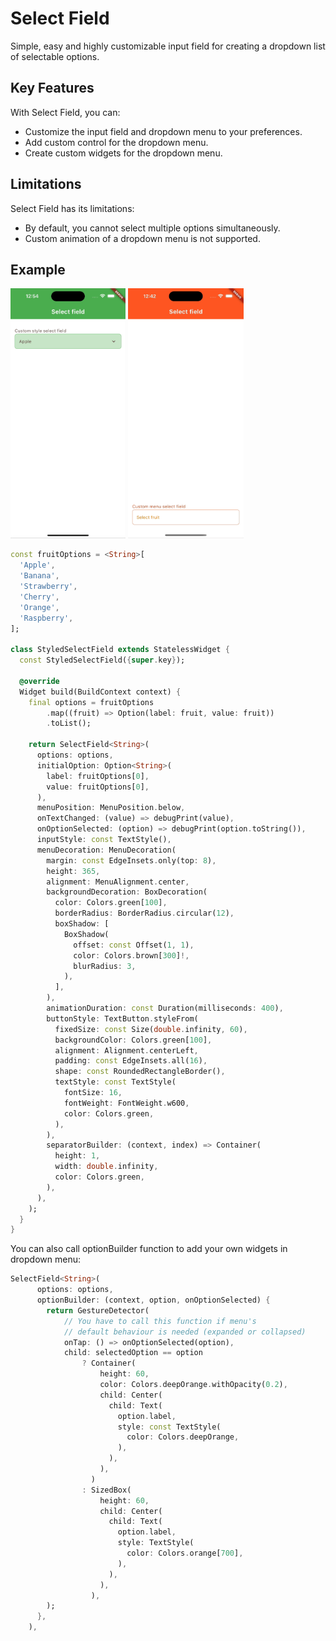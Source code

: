 # Select Field

Simple, easy and highly customizable input field for creating a dropdown list of selectable options.

## Key Features

With Select Field, you can:

- Customize the input field and dropdown menu to your preferences.
- Add custom control for the dropdown menu.
- Create custom widgets for the dropdown menu.

## Limitations

Select Field has its limitations:

- By default, you cannot select multiple options simultaneously.
- Custom animation of a dropdown menu is not supported.

## Example

<p><img src="https://github.com/Boykista/select_field/raw/main/doc/menu_below.gif" alt="An animated image of the select field (menu below)" height="400"/>
<img src="https://github.com/Boykista/select_field/raw/main/doc/menu_above.gif" alt="An animated image of the select field (menu above)" height="400"/>
<p>

```dart
const fruitOptions = <String>[
  'Apple',
  'Banana',
  'Strawberry',
  'Cherry',
  'Orange',
  'Raspberry',
];

class StyledSelectField extends StatelessWidget {
  const StyledSelectField({super.key});

  @override
  Widget build(BuildContext context) {
    final options = fruitOptions
        .map((fruit) => Option(label: fruit, value: fruit))
        .toList();

    return SelectField<String>(
      options: options,
      initialOption: Option<String>(
        label: fruitOptions[0],
        value: fruitOptions[0],
      ),
      menuPosition: MenuPosition.below,
      onTextChanged: (value) => debugPrint(value),
      onOptionSelected: (option) => debugPrint(option.toString()),
      inputStyle: const TextStyle(),
      menuDecoration: MenuDecoration(
        margin: const EdgeInsets.only(top: 8),
        height: 365,
        alignment: MenuAlignment.center,
        backgroundDecoration: BoxDecoration(
          color: Colors.green[100],
          borderRadius: BorderRadius.circular(12),
          boxShadow: [
            BoxShadow(
              offset: const Offset(1, 1),
              color: Colors.brown[300]!,
              blurRadius: 3,
            ),
          ],
        ),
        animationDuration: const Duration(milliseconds: 400),
        buttonStyle: TextButton.styleFrom(
          fixedSize: const Size(double.infinity, 60),
          backgroundColor: Colors.green[100],
          alignment: Alignment.centerLeft,
          padding: const EdgeInsets.all(16),
          shape: const RoundedRectangleBorder(),
          textStyle: const TextStyle(
            fontSize: 16,
            fontWeight: FontWeight.w600,
            color: Colors.green,
          ),
        ),
        separatorBuilder: (context, index) => Container(
          height: 1,
          width: double.infinity,
          color: Colors.green,
        ),
      ),
    );
  }
}
```

You can also call optionBuilder function to add your own widgets in dropdown menu:

```dart
SelectField<String>(
      options: options,
      optionBuilder: (context, option, onOptionSelected) {
        return GestureDetector(
            // You have to call this function if menu's
            // default behaviour is needed (expanded or collapsed)
            onTap: () => onOptionSelected(option),
            child: selectedOption == option
                ? Container(
                    height: 60,
                    color: Colors.deepOrange.withOpacity(0.2),
                    child: Center(
                      child: Text(
                        option.label,
                        style: const TextStyle(
                          color: Colors.deepOrange,
                        ),
                      ),
                    ),
                  )
                : SizedBox(
                    height: 60,
                    child: Center(
                      child: Text(
                        option.label,
                        style: TextStyle(
                          color: Colors.orange[700],
                        ),
                      ),
                    ),
                  ),
        );
      },
    ),
```
